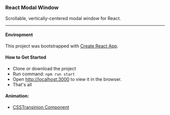 ### React Modal Window

Scrollable, vertically-centered modal window for React.

---

#### Enviropment

This project was bootstrapped with [Create React App](https://github.com/facebook/create-react-app).

#### How to Get Started

- Clone or download the project
- Run command: `npm run start`
- Open [http://localhost:3000](http://localhost:3000) to view it in the browser.
- That's all


#### Animation:
- [CSSTransinion Component](http://reactcommunity.org/react-transition-group/css-transition)
